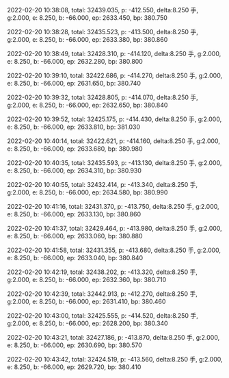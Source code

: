 2022-02-20 10:38:08, total: 32439.035, p: -412.550, delta:8.250 手, g:2.000, e: 8.250, b: -66.000, ep: 2633.450, bp: 380.750

2022-02-20 10:38:28, total: 32435.523, p: -413.500, delta:8.250 手, g:2.000, e: 8.250, b: -66.000, ep: 2633.380, bp: 380.860

2022-02-20 10:38:49, total: 32428.310, p: -414.120, delta:8.250 手, g:2.000, e: 8.250, b: -66.000, ep: 2632.280, bp: 380.800

2022-02-20 10:39:10, total: 32422.686, p: -414.270, delta:8.250 手, g:2.000, e: 8.250, b: -66.000, ep: 2631.650, bp: 380.740

2022-02-20 10:39:32, total: 32428.805, p: -414.070, delta:8.250 手, g:2.000, e: 8.250, b: -66.000, ep: 2632.650, bp: 380.840

2022-02-20 10:39:52, total: 32425.175, p: -414.430, delta:8.250 手, g:2.000, e: 8.250, b: -66.000, ep: 2633.810, bp: 381.030

2022-02-20 10:40:14, total: 32422.621, p: -414.160, delta:8.250 手, g:2.000, e: 8.250, b: -66.000, ep: 2633.680, bp: 380.980

2022-02-20 10:40:35, total: 32435.593, p: -413.130, delta:8.250 手, g:2.000, e: 8.250, b: -66.000, ep: 2634.310, bp: 380.930

2022-02-20 10:40:55, total: 32432.414, p: -413.340, delta:8.250 手, g:2.000, e: 8.250, b: -66.000, ep: 2634.580, bp: 380.990

2022-02-20 10:41:16, total: 32431.370, p: -413.750, delta:8.250 手, g:2.000, e: 8.250, b: -66.000, ep: 2633.130, bp: 380.860

2022-02-20 10:41:37, total: 32429.464, p: -413.980, delta:8.250 手, g:2.000, e: 8.250, b: -66.000, ep: 2633.060, bp: 380.880

2022-02-20 10:41:58, total: 32431.355, p: -413.680, delta:8.250 手, g:2.000, e: 8.250, b: -66.000, ep: 2633.040, bp: 380.840

2022-02-20 10:42:19, total: 32438.202, p: -413.320, delta:8.250 手, g:2.000, e: 8.250, b: -66.000, ep: 2632.360, bp: 380.710

2022-02-20 10:42:39, total: 32442.913, p: -412.270, delta:8.250 手, g:2.000, e: 8.250, b: -66.000, ep: 2631.410, bp: 380.460

2022-02-20 10:43:00, total: 32425.555, p: -414.520, delta:8.250 手, g:2.000, e: 8.250, b: -66.000, ep: 2628.200, bp: 380.340

2022-02-20 10:43:21, total: 32427.186, p: -413.870, delta:8.250 手, g:2.000, e: 8.250, b: -66.000, ep: 2630.690, bp: 380.570

2022-02-20 10:43:42, total: 32424.519, p: -413.560, delta:8.250 手, g:2.000, e: 8.250, b: -66.000, ep: 2629.720, bp: 380.410